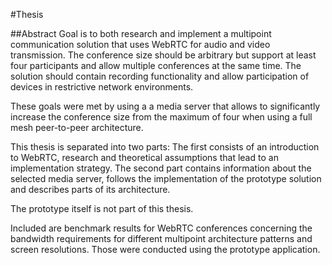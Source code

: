 #Thesis

##Abstract
Goal is to both research and implement a multipoint communication solution that uses WebRTC for audio and video transmission. The conference size should be arbitrary but support at least four participants and allow multiple conferences at the same time. The solution should contain recording functionality and allow participation of devices in restrictive network environments.  

These goals were met by using a a media server that allows to significantly increase the conference size from the maximum of four when using a full mesh peer-to-peer architecture.  

This thesis is separated into two parts: The first consists of an introduction to WebRTC, research and theoretical assumptions that lead to an implementation strategy. The second part contains information about the selected media server, follows the implementation of the prototype solution and describes parts of its architecture.  

The prototype itself is not part of this thesis.  

Included are benchmark results for WebRTC conferences concerning the bandwidth requirements for different multipoint architecture patterns and screen resolutions. Those were conducted using the prototype application.